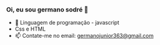 ### Oi, eu sou germano sodré 👋


- 🌱 Linguagem de programação - javascript
-  Css e HTML
- 📫 Contate-me no email: germanojunior363@gmail.com
  

